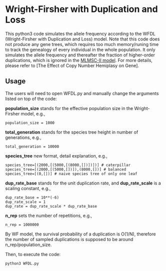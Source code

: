 # Wright-Firsher with Duplication and Loss

This python3 code simulates the allele frequency according to the WFDL (Wright-Firsher with Duplication and Loss) model. Note that this code does not produce any gene trees, which requires too much memory/runing time to track the genealogy of every individual in the whole population. It only simulates the allele frequency and thereafter the fraction of higher-order duplications, which is ignored in the [MLMSC-II model](https://github.com/QiuyiLi/MLMSC-II). For more details, please refer to [The Effect of Copy Number Hemiplasy on Gene].

##  Usage
The users will need to open WFDL.py and manually change the arguments listed on top of the code:

**population_size** stands for the effective population size in the Wright-Firsher model, e.g.,
```
population_size = 1000
```

**total_generation** stands for the species tree height in number of generations, e.g.,
```
total_generation = 10000
```

**species_tree** new format, detail explanation, e.g.,
```
species_tree=[(2000,[(5000,[(8000,[])])])] # caterpillar
species_tree=[(2000,[(5000,[])]),(8000,[])] # balanced
species_tree=[(0,[])] # naive species tree of only one leaf
```

**dup_rate_base** stands for the unit duplication rate, and **dup_rate_scale** is a scaling constant, e.g.,
```
dup_rate_base = 10**(-6)
dup_rate_scale = 1
dup_rate = dup_rate_scale * dup_rate_base
```

**n_rep** sets the number of repetitions, e.g.,
```
n_rep = 1000000
```
By WF model, the survival probability of a duplication is O(1/N), therefore the number of sampled duplications is supposed to be around n_rep/population_size.

Then, to execute the code:
```
python3 WFDL.py
```

